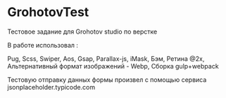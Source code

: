 # GrohotovTest
Тестовое задание для Grohotov studio по верстке

В работе использовал :

Pug,
Scss,
Swiper,
Aos,
Gsap,
Parallax-js,
iMask,
Бэм,
Ретина @2x,
Альтернативный формат изображений - Webp,
Сборка gulp+webpack

Тестовую отправку данных формы произвел с помощью сервиса jsonplaceholder.typicode.com
